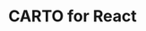 ---
title: CARTO for React
description: "Build compelling spatial apps using CARTO, React, and deck.gl."
icon: "/img/icons/carto-react.png"
repoUrl: https://github.com/CartoDB/carto-react-template

url: react
indexPage: "overview.md"

cascade:
  basePath: react
  menu: 
    - title: "Overview"
    - title: "Guides"
      folder:
        - title: "Getting Started"
        - title: "Layers"
        - title: "Widgets"
        - title: "Authentication and Authorization"
        - title: "Basemaps"
        - title: "Look and Feel"
        - title: "Code Generator"
        - title: "Sample Application"
        - title: "Deployment"
        - title: "Upgrade Guide"
    - title: "Examples"
    - title: "Library Reference"
      folder:
        - title: "Introduction"
        - title: "API"
        - title: "Auth"
        - title: "Basemaps"
        - title: "Core"
        - title: "Redux"
        - title: "UI"
        - title: "Widgets"
    - title: "Release Notes"
---